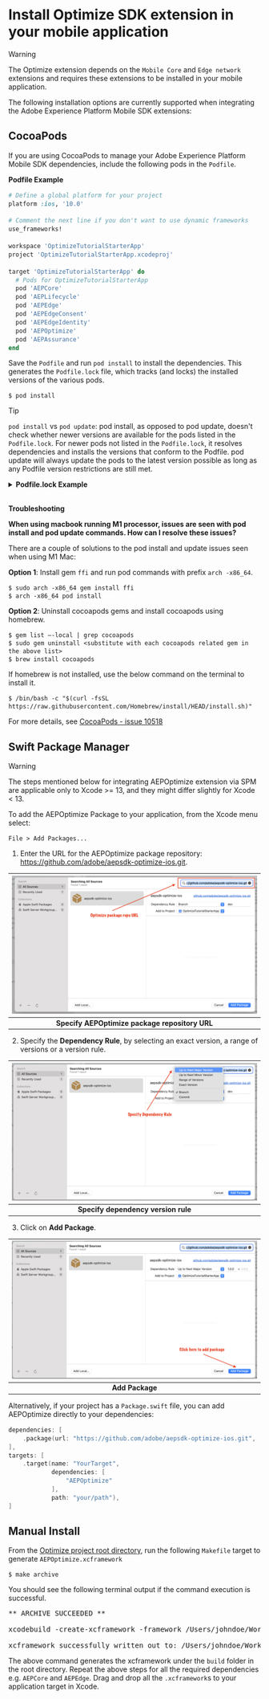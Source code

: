 # Install Optimize SDK extension in your mobile application

> [!WARNING]
> The Optimize extension depends on the `Mobile Core` and `Edge network` extensions and requires these extensions to be installed in your mobile application.

The following installation options are currently supported when integrating the Adobe Experience Platform Mobile SDK extensions: 

## CocoaPods

If you are using CocoaPods to manage your Adobe Experience Platform Mobile SDK dependencies, include the following pods in the `Podfile`.

**Podfile Example**
```ruby
# Define a global platform for your project
platform :ios, '10.0'

# Comment the next line if you don't want to use dynamic frameworks
use_frameworks!

workspace 'OptimizeTutorialStarterApp'
project 'OptimizeTutorialStarterApp.xcodeproj'

target 'OptimizeTutorialStarterApp' do
  # Pods for OptimizeTutorialStarterApp
  pod 'AEPCore'
  pod 'AEPLifecycle'
  pod 'AEPEdge'
  pod 'AEPEdgeConsent'
  pod 'AEPEdgeIdentity'
  pod 'AEPOptimize'
  pod 'AEPAssurance'
end
```
Save the `Podfile` and run `pod install` to install the dependencies. This generates the `Podfile.lock` file, which tracks (and locks) the installed versions of the various pods.

```text
$ pod install
```

> [!TIP]
> `pod install` vs `pod update`: pod install, as opposed to pod update, doesn't check whether newer versions are available for the pods listed in the `Podfile.lock`. For newer pods not listed in the `Podfile.lock`, it resolves dependencies and installs the versions that conform to the Podfile. pod update will always update the pods to the latest version possible as long as any Podfile version restrictions are still met.

<details>
<summary>
<b>Podfile.lock Example</b>
</summary>
<pre>
PODS:
  - AEPAssurance (3.0.1):
    - AEPCore (>= 3.1.0)
    - AEPServices (>= 3.1.0)
  - AEPCore (3.7.1):
    - AEPRulesEngine (>= 1.1.0)
    - AEPServices (>= 3.7.1)
  - AEPEdge (1.5.0):
    - AEPCore (>= 3.5.0)
    - AEPEdgeIdentity
  - AEPEdgeConsent (1.0.1):
    - AEPCore (>= 3.5.0)
    - AEPEdge (>= 1.4.0)
  - AEPEdgeIdentity (1.1.0):
    - AEPCore (>= 3.6.0)
  - AEPLifecycle (3.7.1):
    - AEPCore (>= 3.7.1)
  - AEPOptimize (1.0.0):
    - AEPCore (>= 3.2.0)
    - AEPEdge (>= 1.2.0)
  - AEPRulesEngine (1.2.0)
  - AEPServices (3.7.1)

DEPENDENCIES:
  - AEPAssurance
  - AEPCore
  - AEPEdge
  - AEPEdgeConsent
  - AEPEdgeIdentity
  - AEPLifecycle
  - AEPOptimize

SPEC REPOS:
  trunk:
    - AEPAssurance
    - AEPCore
    - AEPEdge
    - AEPEdgeConsent
    - AEPEdgeIdentity
    - AEPLifecycle
    - AEPOptimize
    - AEPRulesEngine
    - AEPServices

SPEC CHECKSUMS:
  AEPAssurance: b25880cd4b14f22c61a1dce19807bd0ca0fe9b17
  AEPCore: 412fe933382892ab6c6af958d2f69ebcbca11216
  AEPEdge: 924cd8ace3db40b9c42bc2bc5e8fb1fcad3a9b77
  AEPEdgeConsent: a23b35ab331d2aa2013fcef49c9d6b80085d5597
  AEPEdgeIdentity: 47f0c6ecbec5857b2a8cb9b7bf717c2424c6bae0
  AEPLifecycle: 94c36a54f7e5466c5274bc822c53eaa410b74888
  AEPOptimize: 413690f88cb8ae574153a94081331788ca740a91
  AEPRulesEngine: 71228dfdac24c9ded09be13e3257a7eb22468ccc
  AEPServices: 7284c30359c789cd16bf366b4ea81094a66d21ab

PODFILE CHECKSUM: 139193ae2dcd459e347b8cf76b4a3c7e33160820

COCOAPODS: 1.11.3
</pre>
</details>
<br/>

**Troubleshooting**

**When using macbook running M1 processor, issues are seen with pod install and pod update commands. How can I resolve these issues?**

There are a couple of solutions to the pod install and update issues seen when using M1 Mac:

**Option 1**: Install gem `ffi` and run pod commands with prefix `arch -x86_64`.
```text
$ sudo arch -x86_64 gem install ffi
$ arch -x86_64 pod install
```
**Option 2**: Uninstall cocoapods gems and install cocoapods using homebrew.
```text
$ gem list —-local | grep cocoapods
$ sudo gem uninstall <substitute with each cocoapods related gem in the above list>
$ brew install cocoapods
```
If homebrew is not installed, use the below command on the terminal to install it.
```text
$ /bin/bash -c "$(curl -fsSL https://raw.githubusercontent.com/Homebrew/install/HEAD/install.sh)"
```
For more details, see [CocoaPods - issue 10518](https://github.com/CocoaPods/CocoaPods/issues/10518)

## Swift Package Manager

> [!WARNING]
> The steps mentioned below for integrating AEPOptimize extension via SPM are applicable only to Xcode >= 13, and they might differ slightly for Xcode < 13.

To add the AEPOptimize Package to your application, from the Xcode menu select:

```text
File > Add Packages...
```

1. Enter the URL for the AEPOptimize package repository: https://github.com/adobe/aepsdk-optimize-ios.git.

| ![Specify AEPOptimize package repo URL](../../assets/spm-search-package.png?raw=true) |
| :---: |
| **Specify AEPOptimize package repository URL** |

2. Specify the **Dependency Rule**, by selecting an exact version, a range of versions or a version rule.

| ![Specify Dependency Rule](../../assets/spm-select-dependency-rule.png?raw=true) |
| :---: |
| **Specify dependency version rule** |

3. Click on **Add Package**.

| ![Add Package](../../assets/spm-add-package.png?raw=true) |
| :---: |
| **Add Package** |

Alternatively, if your project has a `Package.swift` file, you can add AEPOptimize directly to your dependencies:

```swift
dependencies: [
    .package(url: "https://github.com/adobe/aepsdk-optimize-ios.git", .upToNextMajor(from: "1.0.0"))
],
targets: [
    .target(name: "YourTarget",
            dependencies: [
                "AEPOptimize"
            ],
            path: "your/path"),
]
```

## Manual Install

From the [Optimize project root directory](https://github.com/adobe/aepsdk-optimize-ios), run the following `Makefile` target to generate `AEPOptimize.xcframework`

```text
$ make archive
```

You should see the following terminal output if the command execution is successful.
<pre>
** ARCHIVE SUCCEEDED **

xcodebuild -create-xcframework -framework /Users/johndoe/Workspace/SDKs/aepsdk-optimize-ios/build/ios_simulator.xcarchive/Products/Library/Frameworks/AEPOptimize.framework -debug-symbols /Users/johndoe/Workspace/SDKs/aepsdk-optimize-ios/build/ios_simulator.xcarchive/dSYMs/AEPOptimize.framework.dSYM -framework /Users/johndoe/Workspace/SDKs/aepsdk-optimize-ios/build/ios.xcarchive/Products/Library/Frameworks/AEPOptimize.framework -debug-symbols /Users/johndoe/Workspace/SDKs/aepsdk-optimize-ios/build/ios.xcarchive/dSYMs/AEPOptimize.framework.dSYM -output ./build/AEPOptimize.xcframework

xcframework successfully written out to: /Users/johndoe/Workspace/SDKs/aepsdk-optimize-ios/build/AEPOptimize.xcframework
</pre>

The above command generates the xcframework under the `build` folder in the root directory. Repeat the above steps for all the required dependencies e.g. `AEPCore` and `AEPEdge`. Drag and drop all the `.xcframework`s to your application target in Xcode.